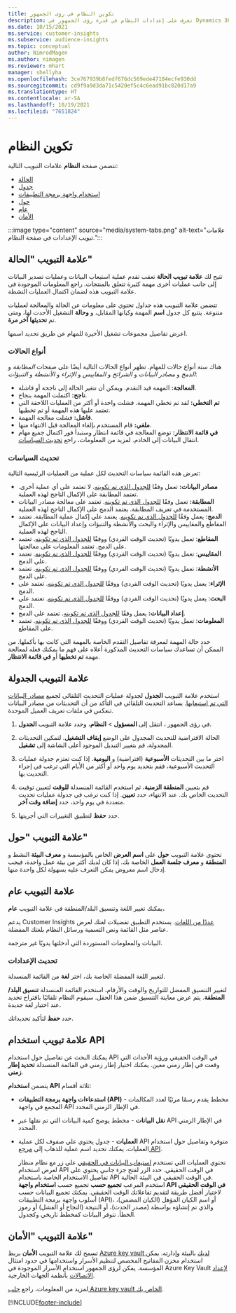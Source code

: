 ```yaml
---
title: تكوين النظام في رؤى الجمهور
description: تعرف على إعدادات النظام في قدرة رؤى الجمهور في Dynamics 365 Customer Insights.
ms.date: 10/15/2021
ms.service: customer-insights
ms.subservice: audience-insights
ms.topic: conceptual
author: NimrodMagen
ms.author: nimagen
ms.reviewer: mhart
manager: shellyha
ms.openlocfilehash: 3ce767939b8fedf676dc569ede47104ecfe930dd
ms.sourcegitcommit: cd9f9a9d3da71c5420ef5c4c6ead91bc820d17a9
ms.translationtype: HT
ms.contentlocale: ar-SA
ms.lasthandoff: 10/19/2021
ms.locfileid: "7651824"
---
```

# <a name="system-configuration"></a>تكوين النظام

تتضمن صفحة **النظام** علامات التبويب التالية:
- [‏الحالة](#status-tab)
- [جدول](#schedule-tab)
- [استخدام واجهة برمجة التطبيقات](#api-usage-tab)
- [حول](#about-tab)
- [عام ](#general-tab)
- [الأمان](#security-tab)

:::image type="content" source="media/system-tabs.png" alt-text="علامات تبويب الإعدادات في صفحة النظام.":::

## <a name="status-tab"></a>علامة التبويب "الحالة"

تتيح لك **علامة تبويب الحالة** تعقب تقدم عملية استيعاب البيانات وعمليات تصدير البيانات إلى جانب عمليات أخرى مهمة كثيرة تتعلق بالمنتجات. راجع المعلومات الموجودة في علامة التبويب هذه لضمان اكتمال العمليات النشطة.

تتضمن علامة التبويب هذه جداول تحتوي على معلومات عن الحالة والمعالجة لعمليات متنوعة. يتتبع كل جدول **اسم** المهمة وكيانها المقابل، و **وحالة** التشغيل الأحدث لها، ومتى تم **تحديثها آخر مرة**.

اعرض تفاصيل مجموعات تشغيل الأخيرة للمهام عن طريق تحديد اسمها.

### <a name="status-types"></a>أنواع الحالات

هناك ستة أنواع حالات للمهام. تظهر أنواع الحالات التالية أيضًا على صفحات *المطابقة* و *الدمج* و *مصادر البيانات* و *الشرائح* و *المقاييس* و *الإثراء* و *الأنشطة* و *التنبؤات*:

- **المعالجة:** المهمة قيد التقدم. ويمكن أن تتغير الحالة إلى ناجحة أو فاشلة.
- **ناجح:** اكتملت المهمة بنجاح.
- **تم التخطي:** لقد تم تخطي المهمة. فشلت واحدة أو أكثر من العمليات اللاحقة التي تعتمد عليها هذه المهمة أو تم تخطيها.
- **فاشل:** فشلت معالجة المهمة.
- **ملغي:** قام المستخدم بإلغاء المعالجة قبل الانتهاء منها.
- **في قائمة الانتظار:** توضع المعالجة في قائمة انتظار وستبدأ فور اكتمال جميع مهام انتقال البيانات إلى الخادم‬. لمزيد من المعلومات، راجع [تحديث السياسات](#refresh-policies).

### <a name="refresh-policies"></a>تحديث السياسات

تعرض هذه القائمة سياسات التحديث لكل عملية من العمليات الرئيسية التالية:

- **مصادر البيانات:** تعمل وفقًا [للجدول الذي تم تكوينه](#schedule-tab). لا تعتمد على أي عملية أخرى. تعتمد المطابقة على الإكمال الناجح لهذه العملية.
- **المطابقة:** تعمل وفقًا [للجدول الذي تم تكوينه](#schedule-tab). تعتمد على معالجة مصادر البيانات المستخدمة في تعريف المطابقة. يعتمد الدمج على الإكمال الناجح لهذه العملية.
- **الدمج:** يعمل وفقًا [للجدول الذي تم تكوينه](#schedule-tab). يعتمد على إكمال عملية المطابقة. تعتمد المقاطع والمقاييس والإثراء والبحث والأنشطة والتنبؤات وإعداد البيانات على الإكمال الناجح لهذه العملية.
- **المقاطع**: تعمل يدويًا (تحديث الوقت الفردي) ووفقًا [للجدول الذي تم تكوينه](#schedule-tab). تعتمد على الدمج. تعتمد المعلومات على معالجتها.
- **المقاييس**: تعمل يدويًا (تحديث الوقت الفردي) ووفقًا [للجدول الذي تم تكوينه](#schedule-tab). تعتمد على الدمج.
- **الأنشطة**: تعمل يدويًا (تحديث الوقت الفردي) ووفقًا [للجدول الذي تم تكوينه](#schedule-tab). تعتمد على الدمج.
- **الإثراء**: يعمل يدويًا (تحديث الوقت الفردي) ووفقًا [للجدول الذي تم تكوينه](#schedule-tab). تعتمد على الدمج.
- **البحث**: يعمل يدويًا (تحديث الوقت الفردي) ووفقًا [للجدول الذي تم تكوينه](#schedule-tab). تعتمد على الدمج.
- **إعداد البيانات:** يعمل وفقًا [للجدول الذي تم تكوينه](#schedule-tab). تعتمد على الدمج.
- **المعلومات**: تعمل يدويًا (تحديث الوقت الفردي) ووفقًا [للجدول الذي تم تكوينه](#schedule-tab). تعتمد على المقاطع.

حدد حالة المهمة لمعرفة تفاصيل التقدم الخاصة بالمهمة التي كانت بها بأكملها. من الممكن أن تساعدك سياسات التحديث المذكورة أعلاه على فهم ما يمكنك فعله لمعالجة مهمة **تم تخطيها** أو **في قائمة الانتظار**.

## <a name="schedule-tab"></a>علامة التبويب الجدولة

استخدم علامة التبويب **الجدول** لجدولة عمليات التحديث التلقائي لجميع [مصادر البيانات التي تم استيعابها](data-sources.md). يساعد التحديث التلقائي في التأكد من أن التحديثات من مصادر البيانات تنعكس في ملفات تعريف العميل الموحدة.

1. في رؤى الجمهور ، انتقل إلى **المسؤول** > **النظام**، وحدد علامة التبويب **الجدول**.

2. الحالة الافتراضية للتحديث المجدول على الوضع **إيقاف التشغيل**. لتمكين التحديثات المجدولة، قم بتغيير التبديل الموجود أعلى الشاشة إلى **تشغيل**.

3. اختر ما بين التحديثات **الأسبوعية** (افتراضية) و **اليومية**. إذا كنت تعتزم جدولة عمليات التحديث الأسبوعية، فقم بتحديد يوم واحد أو أكثر من الأيام التي ترغب في إجراء التحديث بها.

4. قم بتعيين **المنطقة الزمنية**، ثم استخدم القائمة المنسدلة **للوقت** لتعيين توقيت التحديث الخاص بك. عند الانتهاء، حدد **تعيين**. إذا كنت ترغب في جدولة عمليات تحديث متعددة في يوم واحد، حدد **إضافة وقت آخر**.

5. حدد **حفظ** لتطبيق التغييرات التي أجريتها.

## <a name="about-tab"></a>علامة التبويب "حول"

تحتوي علامة التبويب **حول** على **اسم العرض** الخاص بالمؤسسة و **معرف البيئة** النشط و **المنطقة** و **معرف جلسة العمل** الخاصة بك. إذا كان لديك أكثر من بيئة عمل واحدة، فيجب إدخال اسم معروض يمكن التعرف عليه بسهولة لكل واحدة منها.

## <a name="general-tab"></a>علامة التبويب عام

يمكنك تغيير اللغة وتنسيق البلد/المنطقة في علامة التبويب **عام.**

يدعم Customer Insights [عددًا من اللغات](/dynamics365/get-started/availability). يستخدم التطبيق تفضيلات لغتك لعرض عناصر مثل القائمة ونص التسمية ورسائل النظام بلغتك المفضلة.

البيانات والمعلومات المستوردة التي أدخلتها يدويًا غير مترجمة.

### <a name="update-the-settings"></a>تحديث الإعدادات

لتغيير اللغة المفضلة الخاصة بك، اختر **لغة** من القائمة المنسدلة.

لتغيير التنسيق المفضل للتواريخ والوقت والأرقام، استخدم القائمة المنسدلة **تنسيق البلد/المنطقة**. يتم عرض معاينة التنسيق ضمن هذا الحقل. سيقوم النظام تلقائيًا باقتراح تحديد عند اختيار لغة جديدة.

حدد **حفظ** لتأكيد تحديداتك.

## <a name="api-usage-tab"></a>علامة تبويب استخدام API

يمكنك البحث عن تفاصيل حول استخدام API في الوقت الحقيقي ورؤية الأحداث التي وقعت في إطار زمني معين. يمكنك اختيار إطار زمني في القائمة المنسدلة **تحديد إطار زمني**. 

يتضمن **استخدام API** ثلاثة أقسام: 
- **استدعاءات واجهة برمجة التطبيقات (API)‬** - مخطط يقدم رسمًا مرئيًا لعدد المكالمات المجمع في واجهة API في الإطار الزمني المحدد.

- **نقل البيانات** - مخطط يوضح كمية البيانات التي تم نقلها عبر API في الإطار الزمني المحدد.

-  **العمليات** - جدول يحتوي على صفوف لكل عملية API متوفرة وتفاصيل حول استخدام العمليات. يمكنك تحديد اسم عملية للذهاب إلى [مرجع API](https://developer.ci.ai.dynamics.com/api-details#api=CustomerInsights&operation=Get-all-instances).

   تحتوي العمليات التي تستخدم [استيعاب البيانات في الحقيقي](real-time-data-ingestion.md) على زر مع نظام منظار لعرض استخدام API في الوقت الحقيقي. حدد الزر لفتح جزء جانبي يحتوي على تفاصيل الاستخدام الخاصة باستخدام API في الوقت الحقيقي في البيئة الحالية.   
   استخدم المرعب **تجميع حسب** تجميع حسب **استخدام واجهة API في الوقت الحقيقي** لاختيار أفضل طريقة لتقديم تفاعلاتك الوقت الحقيقي. يمكنك تجميع البيانات حسب أسلوب واجهة برمجة التطبيقات (API)، أو اسم الكيان المؤهل (الكيان المضمن)، والذي تم إنشاؤه بواسطة (مصدر الحدث)، أو النتيجة (النجاح أو الفشل) أو رموز الخطأ. تتوفر البيانات كمخطط تاريخي وكجدول.

## <a name="security-tab"></a>علامة التبويب "الأمان"

تسمح لك علامة التبويب **الأمان** بربط [Azure key vault لديك](/azure/key-vault/general/basic-concepts) بالبيئة وإدارته.
يمكن استخدام مخزن المفاتيح المخصص لتنظيم الأسرار واستخدامها في حدود امتثال المؤسسة. يمكن لرؤى الجمهور استخدام الأسرار الموجودة في Azure Key Vault [لإعداد الاتصالات](connections.md) بأنظمة الجهات الخارجية.

لمزيد من المعلومات، راجع [جلب Azure key vault الخاص بك](use-azure-key-vault.md).


[!INCLUDE[footer-include](../includes/footer-banner.md)]